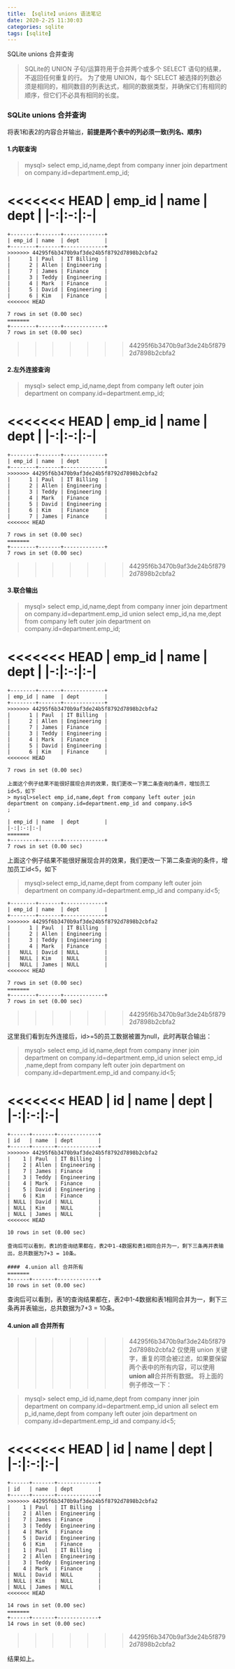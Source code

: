 ```yaml
---
title: 【sqlite】unions 语法笔记
date: 2020-2-25 11:30:03
categories: sqlite
tags: [sqlite]
---
```


SQLite unions 合并查询

> SQLite的 UNION 子句/运算符用于合并两个或多个 SELECT 语句的结果，不返回任何重复的行。
为了使用 UNION，每个 SELECT 被选择的列数必须是相同的，相同数目的列表达式，相同的数据类型，并确保它们有相同的顺序，但它们不必具有相同的长度。

### SQLite unions 合并查询

将表1和表2的内容合并输出，**前提是两个表中的列必须一致(列名、顺序)**

#### 1.内联查询
> mysql> select emp_id,name,dept from company inner join department on company.id=department.emp_id;

<<<<<<< HEAD
| emp_id | name  | dept        |
|-:|:-:|:-|
=======
```
+--------+-------+-------------+
| emp_id | name  | dept        |
+--------+-------+-------------+
>>>>>>> 44295f6b3470b9af3de24b5f8792d7898b2cbfa2
|      1 | Paul  | IT Billing  |
|      2 | Allen | Engineering |
|      7 | James | Finance     |
|      3 | Teddy | Engineering |
|      4 | Mark  | Finance     |
|      5 | David | Engineering |
|      6 | Kim   | Finance     |
<<<<<<< HEAD

7 rows in set (0.00 sec)
=======
+--------+-------+-------------+
7 rows in set (0.00 sec)
```
>>>>>>> 44295f6b3470b9af3de24b5f8792d7898b2cbfa2

#### 2.左外连接查询
> mysql> select emp_id,name,dept from company left outer join department on company.id=department.emp_id;

<<<<<<< HEAD
| emp_id | name  | dept        |
|-:|:-:|:-|
=======

```
+--------+-------+-------------+
| emp_id | name  | dept        |
+--------+-------+-------------+
>>>>>>> 44295f6b3470b9af3de24b5f8792d7898b2cbfa2
|      1 | Paul  | IT Billing  |
|      2 | Allen | Engineering |
|      3 | Teddy | Engineering |
|      4 | Mark  | Finance     |
|      5 | David | Engineering |
|      6 | Kim   | Finance     |
|      7 | James | Finance     |
<<<<<<< HEAD

7 rows in set (0.00 sec)
=======
+--------+-------+-------------+
7 rows in set (0.00 sec)
```
>>>>>>> 44295f6b3470b9af3de24b5f8792d7898b2cbfa2

#### 3.联合输出
> mysql> select emp_id,name,dept from company inner join department on company.id=department.emp_id union select emp_id,na
me,dept from company left outer join department on company.id=department.emp_id;

<<<<<<< HEAD
| emp_id | name  | dept        |
|-:|:-:|:-|
=======
```
+--------+-------+-------------+
| emp_id | name  | dept        |
+--------+-------+-------------+
>>>>>>> 44295f6b3470b9af3de24b5f8792d7898b2cbfa2
|      1 | Paul  | IT Billing  |
|      2 | Allen | Engineering |
|      7 | James | Finance     |
|      3 | Teddy | Engineering |
|      4 | Mark  | Finance     |
|      5 | David | Engineering |
|      6 | Kim   | Finance     |
<<<<<<< HEAD

7 rows in set (0.00 sec)

上面这个例子结果不能很好展现合并的效果，我们更改一下第二条查询的条件，增加员工id<5，如下
> mysql>select emp_id,name,dept from company left outer join department on company.id=department.emp_id and company.id<5
;

| emp_id | name  | dept        |
|-:|:-:|:-|
=======
+--------+-------+-------------+
7 rows in set (0.00 sec)
```

上面这个例子结果不能很好展现合并的效果，我们更改一下第二条查询的条件，增加员工id<5，如下
> mysql>select emp_id,name,dept from company left outer join department on company.id=department.emp_id and company.id<5;

```
+--------+-------+-------------+
| emp_id | name  | dept        |
+--------+-------+-------------+
>>>>>>> 44295f6b3470b9af3de24b5f8792d7898b2cbfa2
|      1 | Paul  | IT Billing  |
|      2 | Allen | Engineering |
|      3 | Teddy | Engineering |
|      4 | Mark  | Finance     |
|   NULL | David | NULL        |
|   NULL | Kim   | NULL        |
|   NULL | James | NULL        |
<<<<<<< HEAD

7 rows in set (0.00 sec)
=======
+--------+-------+-------------+
7 rows in set (0.00 sec)
```
>>>>>>> 44295f6b3470b9af3de24b5f8792d7898b2cbfa2

这里我们看到左外连接后，id>=5的员工数据被置为null，此时再联合输出：

> mysql> select emp_id id,name,dept from company inner join department on company.id=department.emp_id union select emp_id
,name,dept from company left outer join department on company.id=department.emp_id and company.id<5;

<<<<<<< HEAD
| id   | name  | dept        |
|-:|:-:|:-|
=======
```
+------+-------+-------------+
| id   | name  | dept        |
+------+-------+-------------+
>>>>>>> 44295f6b3470b9af3de24b5f8792d7898b2cbfa2
|    1 | Paul  | IT Billing  |
|    2 | Allen | Engineering |
|    7 | James | Finance     |
|    3 | Teddy | Engineering |
|    4 | Mark  | Finance     |
|    5 | David | Engineering |
|    6 | Kim   | Finance     |
| NULL | David | NULL        |
| NULL | Kim   | NULL        |
| NULL | James | NULL        |
<<<<<<< HEAD

10 rows in set (0.00 sec)

查询后可以看到，表1的查询结果都在，表2中1-4数据和表1相同合并为一，剩下三条再并表输出，总共数据为7+3 = 10条。

####　4.union all 合并所有
=======
+------+-------+-------------+
10 rows in set (0.00 sec)
```

查询后可以看到，表1的查询结果都在，表2中1-4数据和表1相同合并为一，剩下三条再并表输出，总共数据为7+3 = 10条。

#### 4.union all 合并所有

>>>>>>> 44295f6b3470b9af3de24b5f8792d7898b2cbfa2
仅使用 union 关键字，重复的项会被过滤，如果要保留两个表中的所有内容，可以使用**union all**合并所有数据。
将上面的例子修改一下：

> mysql> select emp_id id,name,dept from company inner join department on company.id=department.emp_id union all select em
p_id,name,dept from company left outer join department on company.id=department.emp_id and company.id<5;

<<<<<<< HEAD
| id   | name  | dept        |
|-:|:-:|:-|
=======
```
+------+-------+-------------+
| id   | name  | dept        |
+------+-------+-------------+
>>>>>>> 44295f6b3470b9af3de24b5f8792d7898b2cbfa2
|    1 | Paul  | IT Billing  |
|    2 | Allen | Engineering |
|    7 | James | Finance     |
|    3 | Teddy | Engineering |
|    4 | Mark  | Finance     |
|    5 | David | Engineering |
|    6 | Kim   | Finance     |
|    1 | Paul  | IT Billing  |
|    2 | Allen | Engineering |
|    3 | Teddy | Engineering |
|    4 | Mark  | Finance     |
| NULL | David | NULL        |
| NULL | Kim   | NULL        |
| NULL | James | NULL        |
<<<<<<< HEAD

14 rows in set (0.00 sec)
=======
+------+-------+-------------+
14 rows in set (0.00 sec)
```
>>>>>>> 44295f6b3470b9af3de24b5f8792d7898b2cbfa2

结果如上。
